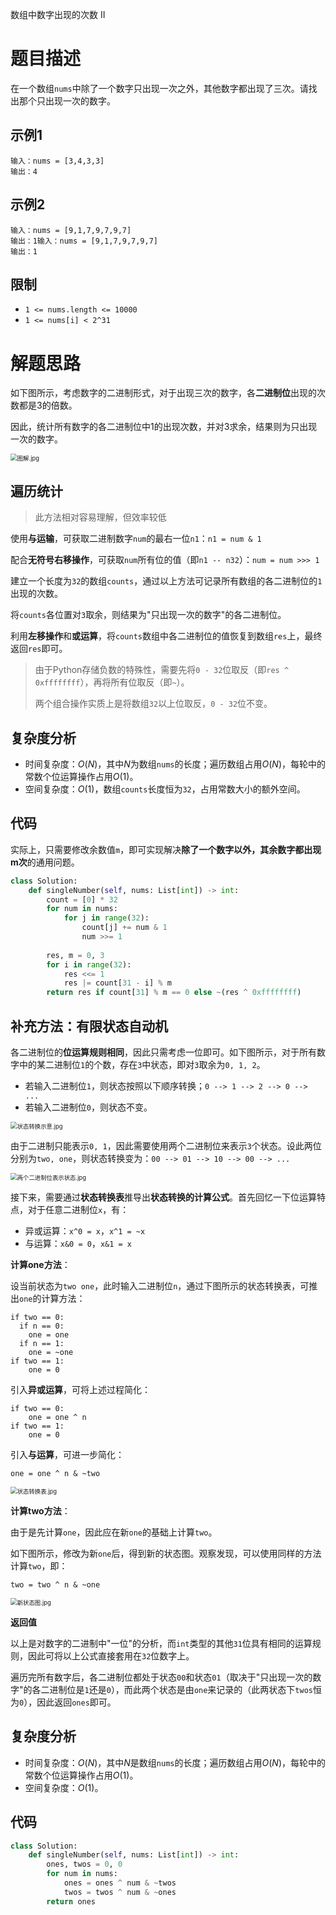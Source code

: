 数组中数字出现的次数 II

# 题目描述

在一个数组`nums`中除了一个数字只出现一次之外，其他数字都出现了三次。请找出那个只出现一次的数字。

## 示例1

```
输入：nums = [3,4,3,3]
输出：4
```

## 示例2

```
输入：nums = [9,1,7,9,7,9,7]
输出：1输入：nums = [9,1,7,9,7,9,7]
输出：1
```

## 限制

- `1 <= nums.length <= 10000`
- `1 <= nums[i] < 2^31`

# 解题思路

如下图所示，考虑数字的二进制形式，对于出现三次的数字，各**二进制位**出现的次数都是3的倍数。

因此，统计所有数字的各二进制位中1的出现次数，并对3求余，结果则为只出现一次的数字。

<img src="https://pic.leetcode-cn.com/28f2379be5beccb877c8f1586d8673a256594e0fc45422b03773b8d4c8418825-Picture1.png" alt="图解.jpg" style="zoom:67%;" />

## 遍历统计

> 此方法相对容易理解，但效率较低

使用**与运输**，可获取二进制数字`num`的最右一位`n1`：`n1 = num & 1`

配合**无符号右移操作**，可获取`num`所有位的值（即`n1 -- n32`）：`num = num >>> 1`

建立一个长度为`32`的数组`counts`，通过以上方法可记录所有数组的各二进制位的`1`出现的次数。

将`counts`各位置对`3`取余，则结果为"只出现一次的数字"的各二进制位。

利用**左移操作**和**或运算**，将`counts`数组中各二进制位的值恢复到数组`res`上，最终返回`res`即可。

> 由于Python存储负数的特殊性，需要先将`0 - 32`位取反（即`res ^ 0xffffffff`），再将所有位取反（即`~`）。
>
> 两个组合操作实质上是将数组`32`以上位取反，`0 - 32`位不变。

## 复杂度分析

- 时间复杂度：$O(N)$，其中$N$为数组`nums`的长度；遍历数组占用$O(N)$，每轮中的常数个位运算操作占用$O(1)$。
- 空间复杂度：$O(1)$，数组`counts`长度恒为`32`，占用常数大小的额外空间。

## 代码

实际上，只需要修改余数值`m`，即可实现解决**除了一个数字以外，其余数字都出现m次**的通用问题。

```python
class Solution:
    def singleNumber(self, nums: List[int]) -> int:
        count = [0] * 32
        for num in nums:
            for j in range(32):
                count[j] += num & 1
                num >>= 1
        
        res, m = 0, 3
        for i in range(32):
            res <<= 1
            res |= count[31 - i] % m
        return res if count[31] % m == 0 else ~(res ^ 0xffffffff)
```

## 补充方法：有限状态自动机

各二进制位的**位运算规则相同**，因此只需考虑一位即可。如下图所示，对于所有数字中的某二进制位`1`的个数，存在`3`中状态，即对`3`取余为`0, 1, 2`。

- 若输入二进制位`1`，则状态按照以下顺序转换；`0 --> 1 --> 2 --> 0 --> ...`
- 若输入二进制位`0`，则状态不变。

<img src="http://xyao-imgs.oss-cn-beijing.aliyuncs.com/img/ab00d4d1ad961a3cd4fc1840e34866992571162096000325e7ce10ff75fda770-Picture2.png" alt="状态转换示意.jpg" style="zoom:67%;" />

由于二进制只能表示`0, 1`，因此需要使用两个二进制位来表示`3`个状态。设此两位分别为`two, one`，则状态转换变为：`00 --> 01 --> 10 --> 00 --> ...`

<img src="http://xyao-imgs.oss-cn-beijing.aliyuncs.com/img/0a7ea5bca055b095673620d8bb4c98ef6c610a22f999294ed11ae35d43621e93-Picture3.png" alt="两个二进制位表示状态.jpg" style="zoom:67%;" />

接下来，需要通过**状态转换表**推导出**状态转换的计算公式**。首先回忆一下位运算特点，对于任意二进制位`x`，有：

- 异或运算：`x^0 = x`，`x^1 = ~x`
- 与运算：`x&0 = 0`，`x&1 = x`

**计算one方法**：

设当前状态为`two one`，此时输入二进制位`n`，通过下图所示的状态转换表，可推出`one`的计算方法：

```
if two == 0:
  if n == 0:
    one = one
  if n == 1:
    one = ~one
if two == 1:
    one = 0
```

引入**异或运算**，可将上述过程简化：

```
if two == 0:
    one = one ^ n
if two == 1:
    one = 0
```

引入**与运算**，可进一步简化：

```
one = one ^ n & ~two
```

<img src="http://xyao-imgs.oss-cn-beijing.aliyuncs.com/img/f75d89219ad93c69757b187c64784b4c7a57dce7911884fe82f14073d654d32f-Picture4.png" alt="状态转换表.jpg" style="zoom:67%;" />

**计算two方法**：

由于是先计算`one`，因此应在新`one`的基础上计算`two`。

如下图所示，修改为新`one`后，得到新的状态图。观察发现，可以使用同样的方法计算`two`，即：

```
two = two ^ n & ~one
```

<img src="http://xyao-imgs.oss-cn-beijing.aliyuncs.com/img/6ba76dba1ac98ee2bb982e011fdffd1df9a6963f157b2780461dbce453f0ded3-Picture5.png" alt="新状态图.jpg" style="zoom:67%;" />

**返回值**

以上是对数字的二进制中"一位"的分析，而`int`类型的其他`31`位具有相同的运算规则，因此可将以上公式直接套用在`32`位数字上。

遍历完所有数字后，各二进制位都处于状态`00`和状态`01`（取决于"只出现一次的数字"的各二进制位是`1`还是`0`），而此两个状态是由`one`来记录的（此两状态下`twos`恒为`0`），因此返回`ones`即可。

## 复杂度分析

- 时间复杂度：$O(N)$，其中$N$是数组`nums`的长度；遍历数组占用$O(N)$，每轮中的常数个位运算操作占用$O(1)$。
- 空间复杂度：$O(1)$。

## 代码

```python
class Solution:
    def singleNumber(self, nums: List[int]) -> int:
        ones, twos = 0, 0
        for num in nums:
            ones = ones ^ num & ~twos
            twos = twos ^ num & ~ones
        return ones
```

